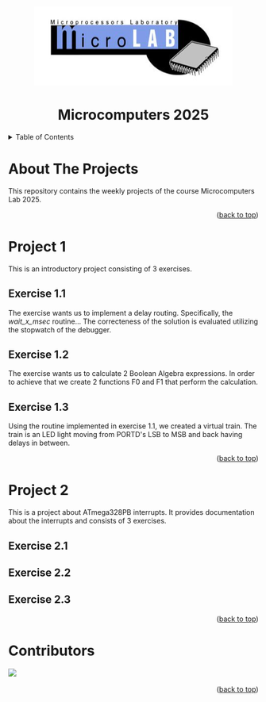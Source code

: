 <!-- PROJECT LOGO -->
<br />
<div align="center">
  <a href="https://github.com/orion-3464/Microcomputers_Lab_2025">
    <img src="readme_images/cropped-mlab_logo_white-1.jpg" alt="Logo" width="400" height="160">
</a>

<h1 align="center">Microcomputers 2025</h1>
</div>


<!-- TABLE OF CONTENTS -->
<details>
  <summary>Table of Contents</summary>
  <ul>
    <li><a href="#about-the-projects">About The Projects</a></li>
    <li>
      <a href="#project-1">Project 1</a>
      <ul>
        <li><a href="#exercise-1.1">Exercise 1.1</a></li>
        <li><a href="#exercise-1.2">Exercise 1.2</a></li>
        <li><a href="#exercise-1.3">Exercise 1.3</a></li>
      </ul>
    </li>
    <li>
      <a href="#project-2">Project 2</a>
      <ul>
        <li><a href="#exercise-2.1">Exercise 2.1</a></li>
        <li><a href="#exercise-2.2">Exercise 2.2</a></li>
        <li><a href="#exercise-2.3">Exercise 2.3</a></li>
      </ul>
    </li>
    <li><a href="#contributors">Contributors</a></li>
    <li><a href="#license">License</a></li>
    <li><a href="#contact">Contact</a></li>
    <li><a href="#acknowledgments">Acknowledgments</a></li>
  </ul>
</details>

<!-- ABOUT THE PROJECT -->
# About The Projects

This repository contains the weekly projects of the course Microcomputers Lab 2025.

<p align="right">(<a href="#readme-top">back to top</a>)</p>

<!-- PROJECT 1 -->
# Project 1
This is an introductory project consisting of 3 exercises. 
 
## Exercise 1.1
The exercise wants us to implement a delay routing. Specifically, the *wait_x_msec* routine... The correcteness of the solution is evaluated utilizing the stopwatch of the debugger.

## Exercise 1.2
The exercise wants us to calculate 2 Boolean Algebra expressions. In order to achieve that we create 2 functions F0 and F1 that perform the calculation.

## Exercise 1.3
Using the routine implemented in exercise 1.1, we created a virtual train. The train is an LED light moving from PORTD's LSB to MSB and back having delays in between. 


<p align="right">(<a href="#readme-top">back to top</a>)</p>

<!-- PROJECT 2 -->
# Project 2
This is a project about ATmega328PB interrupts. It provides documentation about the interrupts and consists of 3 exercises.

## Exercise 2.1

## Exercise 2.2

## Exercise 2.3


<p align="right">(<a href="#readme-top">back to top</a>)</p>


# Contributors
<a href="https://github.com/orion-3464/Microcomputers_Lab_2025/graphs/contributors">
  <img src="https://contrib.rocks/image?repo=orion-3464/Microcomputers_Lab_2025" />
</a>

<p align="right">(<a href="#readme-top">back to top</a>)</p>